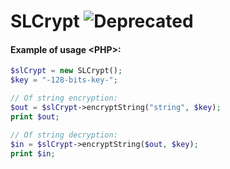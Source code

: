 # SLCrypt ![Deprecated](https://img.shields.io/badge/-Deprecated-critical)
#### Example of usage \<PHP>:
```PHP
$slCrypt = new SLCrypt();
$key = "-128-bits-key-";

// Of string encryption:
$out = $slCrypt->encryptString("string", $key);
print $out;

// Of string decryption:
$in = $slCrypt->encryptString($out, $key);
print $in;
```

